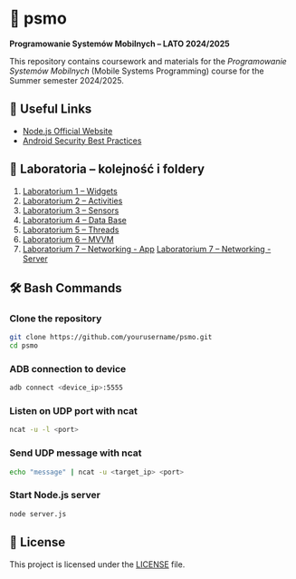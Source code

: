 
# 📱 psmo  
**Programowanie Systemów Mobilnych – LATO 2024/2025**

This repository contains coursework and materials for the *Programowanie Systemów Mobilnych* (Mobile Systems Programming) course for the Summer semester 2024/2025.

## 🔗 Useful Links
- [Node.js Official Website](https://nodejs.org/)
- [Android Security Best Practices](https://developer.android.com/privacy-and-security/security-config)

## 🧪 Laboratoria – kolejność i foldery
1. [Laboratorium 1 – Widgets](./FiveWidgetsApp)
2. [Laboratorium 2 – Activities](./ThreeActivityApp)
3. [Laboratorium 3 – Sensors](./ThreeSensorsApp)
4. [Laboratorium 4 – Data Base](./simpleDbApp)
5. [Laboratorium 5 – Threads](./ConcurrentApp)
6. [Laboratorium 6 – MVVM](./mvvmDbapp)
7. [Laboratorium 7 – Networking - App](./NetworkApp)
   [Laboratorium 7 – Networking - Server](./post-api-server)

## 🛠️ Bash Commands

### Clone the repository
```bash
git clone https://github.com/yourusername/psmo.git
cd psmo
```

### ADB connection to device
```bash
adb connect <device_ip>:5555
```

### Listen on UDP port with ncat
```bash
ncat -u -l <port>
```

### Send UDP message with ncat
```bash
echo "message" | ncat -u <target_ip> <port>
```

### Start Node.js server
```bash
node server.js
```

## 📄 License
This project is licensed under the [LICENSE](./LICENSE) file.
